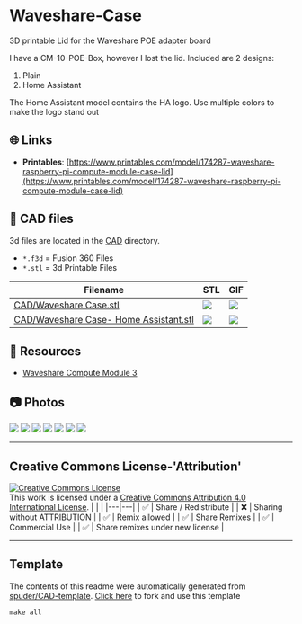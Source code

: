 
# Waveshare-Case
3D printable Lid for the Waveshare POE adapter board

I have a CM-10-POE-Box, however I lost the lid. 
Included are 2 designs:
1. Plain
2. Home Assistant

The Home Assistant model contains the HA logo. Use multiple colors to make the logo stand out



## :globe_with_meridians: Links



- **Printables**: [https://www.printables.com/model/174287-waveshare-raspberry-pi-compute-module-case-lid](https://www.printables.com/model/174287-waveshare-raspberry-pi-compute-module-case-lid)

## :triangular_ruler: CAD files

3d files are located in the [CAD](./CAD) directory.
- `*.f3d` = Fusion 360 Files
- `*.stl` = 3d Printable Files

| Filename | STL | GIF | 
| --- | --- | --- | 
| [CAD/Waveshare Case.stl](./CAD%2FWaveshare%20Case.stl) | ![](./CAD%2FWaveshare%20Case.png) | ![](./CAD%2FWaveshare%20Case.gif) | 
| [CAD/Waveshare Case- Home Assistant.stl](./CAD%2FWaveshare%20Case-%20Home%20Assistant.stl) | ![](./CAD%2FWaveshare%20Case-%20Home%20Assistant.png) | ![](./CAD%2FWaveshare%20Case-%20Home%20Assistant.gif) | 


## :notebook: Resources
- [Waveshare Compute Module 3](https://www.waveshare.com/product/raspberry-pi/boards-kits/compute-module/cm-io-poe-box.htm)

## :camera: Photos
![](photos%2FIMG_3019.jpeg)
![](photos%2FIMG_3018.jpeg)
![](photos%2FIMG_3022.jpeg)
![](photos%2FIMG_3017.jpeg)
![](photos%2FIMG_3020.jpeg)
![](photos%2Fcm-io-poe-box-1.jpeg)
![](photos%2Fcropped)

---

## Creative Commons License-'Attribution'
<a rel="license" href="http://creativecommons.org/licenses/by/4.0/"><img alt="Creative Commons License" style="border-width:0" src="https://i.creativecommons.org/l/by/4.0/88x31.png" /></a><br />This work is licensed under a <a rel="license" href="http://creativecommons.org/licenses/by/4.0/">Creative Commons Attribution 4.0 International License</a>.
|  |  | 
|---|---|
| :white_check_mark: | Share / Redistribute | 
| :x: | Sharing without ATTRIBUTION |
| :white_check_mark: | Remix allowed | 
| :white_check_mark: | Share Remixes | 
| :white_check_mark: | Commercial Use | 
| :white_check_mark: | Share remixes under new license | 


---
## Template
The contents of this readme were automatically generated from [spuder/CAD-template](https://github.com/spuder/CAD-template). 
[Click here](https://github.com/spuder/CAD-template/generate) to fork and use this template

```
make all
```